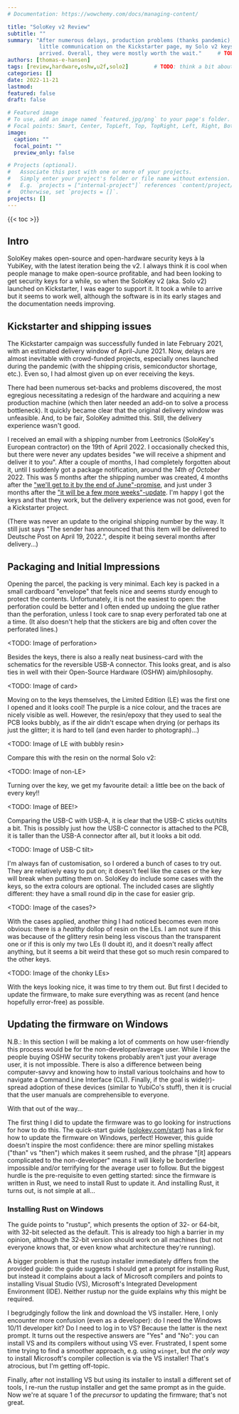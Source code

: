 ```yaml
---
# Documentation: https://wowchemy.com/docs/managing-content/

title: "SoloKey v2 Review"
subtitle: ""
summary: "After numerous delays, production problems (thanks pandemic), and
          little communication on the Kickstarter page, my Solo v2 keys finally
          arrived. Overall, they were mostly worth the wait."     # TODO after article written
authors: [thomas-e-hansen]
tags: [review,hardware,oshw,u2f,solo2]        # TODO: think a bit about these
categories: []
date: 2022-11-21
lastmod:
featured: false
draft: false

# Featured image
# To use, add an image named `featured.jpg/png` to your page's folder.
# Focal points: Smart, Center, TopLeft, Top, TopRight, Left, Right, BottomLeft, Bottom, BottomRight.
image:
  caption: ""
  focal_point: ""
  preview_only: false

# Projects (optional).
#   Associate this post with one or more of your projects.
#   Simply enter your project's folder or file name without extension.
#   E.g. `projects = ["internal-project"]` references `content/project/deep-learning/index.md`.
#   Otherwise, set `projects = []`.
projects: []
---
```



{{< toc >}}


## Intro

SoloKey makes open-source and open-hardware security keys à la YubiKey, with the
latest iteration being the v2. I always think it is cool when people manage to
make open-source profitable, and had been looking to get security keys for a
while, so when the SoloKey v2 (aka. Solo v2) launched on Kickstarter, I was
eager to support it. It took a while to arrive but it seems to work well,
although the software is in its early stages and the documentation needs
improving.


## Kickstarter and shipping issues

The Kickstarter campaign was successfully funded in late February 2021, with an
estimated delivery window of April-June 2021. Now, delays are almost inevitable
with crowd-funded projects, especially ones launched during the pandemic (with
the shipping crisis, semiconductor shortage, etc.). Even so, I had almost given
up on ever receiving the keys.

There had been numerous set-backs and problems discovered, the most egregious
necessitating a redesign of the hardware and acquiring a new production machine
(which then later needed an add-on to solve a process bottleneck). It quickly
became clear that the original delivery window was unfeasible. And, to be fair,
SoloKey admitted this. Still, the delivery experience wasn't good.

I received an email with a shipping number from Leetronics (SoloKey's European
contractor) on the 19th of April 2022. I occasionally checked this, but there
were never any updates besides "we will receive a shipment and deliver it to
you". After a couple of months, I had completely forgotten about it, until I
suddenly got a package notification, around the _14th of October_ 2022. This was
5 months after the shipping number was created, 4 months after the
["we'll get to it by the end of June"-promise](https://www.kickstarter.com/projects/conorpatrick/solo-v2-safety-net-against-phishing/posts/3484043),
and just under 3 months after the
["it will be a few more weeks"-update](https://www.kickstarter.com/projects/conorpatrick/solo-v2-safety-net-against-phishing/posts/3561679).
I'm happy I got the keys and that they work, but the delivery experience was not
good, even for a Kickstarter project.

(There was never an update to the original shipping number by the way. It still
just says "The sender has announced that this item will be delivered to Deutsche
Post on April 19, 2022.", despite it being several months after delivery...)


## Packaging and Initial Impressions

Opening the parcel, the packing is very minimal. Each key is packed in a small
cardboard "envelope" that feels nice and seems sturdy enough to protect the
contents. Unfortunately, it is not the easiest to open: the perforation could be
better and I often ended up undoing the glue rather than the perforation, unless
I took care to snap every perforated tab one at a time. (It also doesn't help
that the stickers are big and often cover the perforated lines.)

<TODO: Image of perforation>

Besides the keys, there is also a really neat business-card with the schematics
for the reversible USB-A connector. This looks great, and is also ties in well
with their Open-Source Hardware (OSHW) aim/philosophy.

<TODO: Image of card>

Moving on to the keys themselves, the Limited Edition (LE) was the first one I
opened and it looks cool! The purple is a nice colour, and the traces are nicely
visible as well. However, the resin/epoxy that they used to seal the PCB looks
bubbly, as if the air didn't escape when drying (or perhaps its just the
glitter; it is hard to tell (and even harder to photograph)...) 

<TODO: Image of LE with bubbly resin>

Compare this with the resin on the normal Solo v2:

<TODO: Image of non-LE>

Turning over the key, we get my favourite detail: a little bee on the back of
every key!!

<TODO: Image of BEE!>

Comparing the USB-C with USB-A, it is clear that the USB-C sticks out/tilts a
bit. This is possibly just how the USB-C connector is attached to the PCB, it is
taller than the USB-A connector after all, but it looks a bit odd.

<TODO: Image of USB-C tilt>

I'm always fan of customisation, so I ordered a bunch of cases to try out. They
are relatively easy to put on; it doesn't feel like the cases or the key will
break when putting them on. SoloKey do include some cases with the keys, so the
extra colours are optional. The included cases are slightly different: they have
a small round dip in the case for easier grip.

<TODO: Image of the cases?>

With the cases applied, another thing I had noticed becomes even more obvious:
there is a _healthy_ dollop of resin on the LEs. I am not sure if this was
because of the glittery resin being less viscous than the transparent one or if
this is only my two LEs (I doubt it), and it doesn't really affect anything, but
it seems a bit weird that these got so much resin compared to the other keys.

<TODO: Image of the chonky LEs>

With the keys looking nice, it was time to try them out. But first I decided to
update the firmware, to make sure everything was as recent (and hence hopefully
error-free) as possible.


## Updating the firmware on Windows


N.B.: In this section I will be making a lot of comments on how user-friendly
this process would be for the non-developer/average user. While I know the
people buying OSHW security tokens probably aren't just your average user, it is
not impossible. There is also a difference between being computer-savvy and
knowing how to install various toolchains and how to navigate a Command Line
Interface (CLI). Finally, if the goal is wide(r)-spread adoption of these
devices (similar to YubiCo's stuff), then it is crucial that the user manuals
are comprehensible to everyone.

With that out of the way...

The first thing I did to update the firmware was to go looking for instructions
for how to do this. The quick-start guide
([solokey.com/start](https://solokey.com/start))
has a link for how to update the firmware on Windows, perfect! However, this
guide doesn't inspire the most confidence: there are minor spelling mistakes
("than" vs "then") which makes it seem rushed, and the phrase "[it] appears
complicated to the non-developer" means it will likely be borderline impossible
and/or terrifying for the average user to follow. But the biggest hurdle is the
pre-requisite to even getting started: since the firmware is written in Rust, we
need to install Rust to update it. And installing Rust, it turns out, is not
simple at all...

### Installing Rust on Windows

The guide points to "rustup", which presents the option of 32- or 64-bit, with
32-bit selected as the default. This is already too high a barrier in my
opinion, although the 32-bit version should work on all machines (but not
everyone knows that, or even know what architecture they're running).

A bigger problem is that the rustup installer immediately differs from the
provided guide: the guide suggests I should get a prompt for installing Rust,
but instead it complains about a lack of Microsoft compilers and points to
installing Visual Studio (VS), Microsoft's Integrated Development Environment
(IDE). Neither rustup nor the guide explains why this might be required.

I begrudgingly follow the link and download the VS installer. Here, I only
encounter more confusion (even as a developer): do I need the Windows 10/11
developer kit? Do I need to log in to VS? Because the latter is the next prompt.
It turns out the respective answers are "Yes" and "No": you can install VS and
its compilers without using VS ever. Frustrated, I spent some time trying to
find a smoother approach, e.g. using `winget`, but _the only way_ to install
Microsoft's compiler collection is via the VS installer! That's atrocious, but
I'm getting off-topic.

Finally, after not installing VS but using its installer to install a different
set of tools, I re-run the rustup installer and get the same prompt as in the
guide. Now we're at square 1 of the _precursor_ to updating the firmware; that's
not great.

